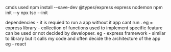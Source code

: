 cmds used
npm install --save-dev @types/express express nodemon
npm init --y
npx tsc --init

dependencies - it is requied to run a app without it app cant run . eg = express
library - collection of functions used to implement specific feature can be used or not decided by developeer. eg - express
framework - similar to library but it calls my code and often decide the architecture of the app eg - react